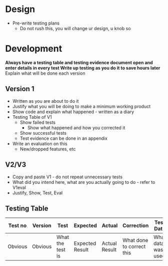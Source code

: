 # Design
- Pre-write testing plans
	- Do not rush this, you will change ur design, u knob so

# Development
__Always have a testing table and testing evidence document open and enter details in every test
Write up testing as you do it to save hours later__
Explain what will be done each version
## Version 1
- Written as you are about to do it
- Justify what you will be doing to make a minimum working product
- Show code and explain what happened - written as a diary
- Testing Table of V1
	- Show failed tests
		- Show what happened and how you corrected it
	- Show successful tests
	- Test evidence can be done in an appendix
- Write an evaluation on this
	- New/dropped features, etc

## V2/V3
- Copy and paste V1 - do not repeat unnecessary tests
- What did you intend here, what are you actually going to do - refer to V1eval
- Justify, Show, Test, Eval

## Testing Table
Test no|Version|Test|Expected|Actual|Correction|Test Data|Justification
---|---|---|---|---|---|---|---
Obvious|Obvious|What the test is|Expected Result|Actual Result|What done to correct this|What data was used|Why this was necessary
